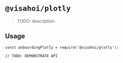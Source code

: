 # `@visahoi/plotly`

> TODO: description

## Usage

```
const onboardingPlotly = require('@visahoi/plotly');

// TODO: DEMONSTRATE API
```
